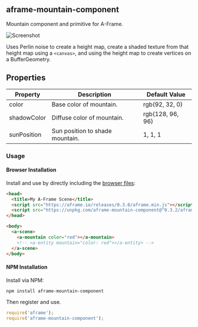## aframe-mountain-component

Mountain component and primitive for A-Frame.

![Screenshot](https://cloud.githubusercontent.com/assets/674727/18611595/c98bc48e-7cf2-11e6-8e2a-2110fbfe0ff0.png)

Uses Perlin noise to create a height map, create a shaded texture from that
height map using a `<canvas>`, and using the height map to create vertices on a
BufferGeometry.

## Properties

| Property    | Description                     | Default Value    |
| --------    | -----------                     | -------------    |
| color       | Base color of mountain.         | rgb(92, 32, 0)   |
| shadowColor | Diffuse color of mountain.      | rgb(128, 96, 96) |
| sunPosition | Sun position to shade mountain. | 1, 1, 1          |

### Usage

#### Browser Installation

Install and use by directly including the [browser files](dist):

```html
<head>
  <title>My A-Frame Scene</title>
  <script src="https://aframe.io/releases/0.3.0/aframe.min.js"></script>
  <script src="https://unpkg.com/aframe-mountain-component@^0.3.2/aframe-mountain-component.min.js"></script>
</head>

<body>
  <a-scene>
    <a-mountain color="red"></a-mountain>
    <!-- <a-entity mountain="color: red"></a-entity> -->
  </a-scene>
</body>
```

#### NPM Installation

Install via NPM:

```bash
npm install aframe-mountain-component
```

Then register and use.

```js
require('aframe');
require('aframe-mountain-component');
```
